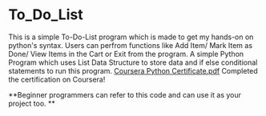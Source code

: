 # To_Do_List
This is a simple To-Do-List program which is made to get my hands-on on python's syntax. 
Users can perfrom functions like Add Item/ Mark Item as Done/ View Items in the Cart or Exit from the program.
A simple Python Program which uses List Data Structure to store data and if else conditional statements to run this program.
[Coursera Python Certificate.pdf](https://github.com/user-attachments/files/21289839/Coursera.Python.Certificate.pdf)
Completed the certification on Coursera!

**Beginner programmers can refer to this code and can use it as your project too. **
